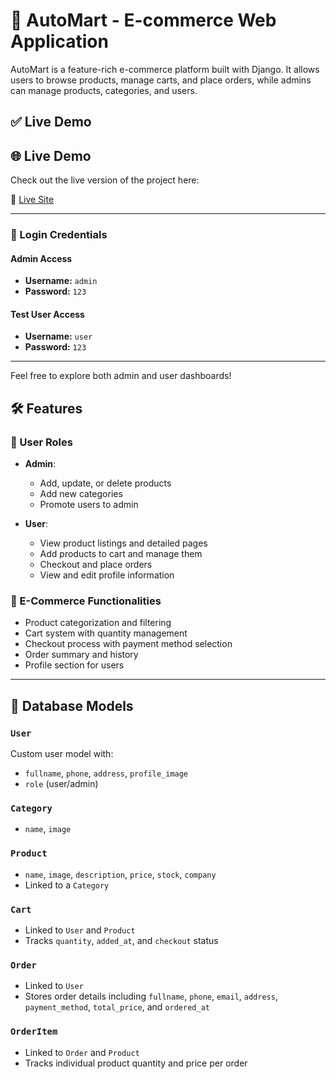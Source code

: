 # 🚗 AutoMart - E-commerce Web Application

AutoMart is a feature-rich e-commerce platform built with Django. It allows users to browse products, manage carts, and place orders, while admins can manage products, categories, and users.

## ✅ Live Demo

## 🌐 Live Demo

Check out the live version of the project here:

🔗 [Live Site](https://hasibul06.pythonanywhere.com/)

---

### 🔐 Login Credentials

#### Admin Access
- **Username:** `admin`
- **Password:** `123`

#### Test User Access
- **Username:** `user`
- **Password:** `123`

---

Feel free to explore both admin and user dashboards!



## 🛠 Features

### 👥 User Roles
- **Admin**:
  - Add, update, or delete products
  - Add new categories
  - Promote users to admin

- **User**:
  - View product listings and detailed pages
  - Add products to cart and manage them
  - Checkout and place orders
  - View and edit profile information

### 🛒 E-Commerce Functionalities
- Product categorization and filtering
- Cart system with quantity management
- Checkout process with payment method selection
- Order summary and history
- Profile section for users

---

## 🧱 Database Models

### `User`
Custom user model with:
- `fullname`, `phone`, `address`, `profile_image`
- `role` (user/admin)

### `Category`
- `name`, `image`

### `Product`
- `name`, `image`, `description`, `price`, `stock`, `company`
- Linked to a `Category`

### `Cart`
- Linked to `User` and `Product`
- Tracks `quantity`, `added_at`, and `checkout` status

### `Order`
- Linked to `User`
- Stores order details including `fullname`, `phone`, `email`, `address`, `payment_method`, `total_price`, and `ordered_at`

### `OrderItem`
- Linked to `Order` and `Product`
- Tracks individual product quantity and price per order

